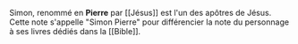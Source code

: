 Simon, renommé en **Pierre** par [[Jésus]] est l'un des apôtres de Jésus.
Cette note s'appelle "Simon Pierre" pour différencier la note du personnage à ses livres dédiés dans la [[Bible]].